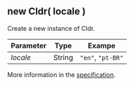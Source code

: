 ## new Cldr( locale )

Create a new instance of Cldr.

| Parameter | Type | Exampe |
| --- | --- | --- |
| *locale* | String | `"en"`, `"pt-BR"` |

More information in the [specification](http://www.unicode.org/reports/tr35/#Locale).
